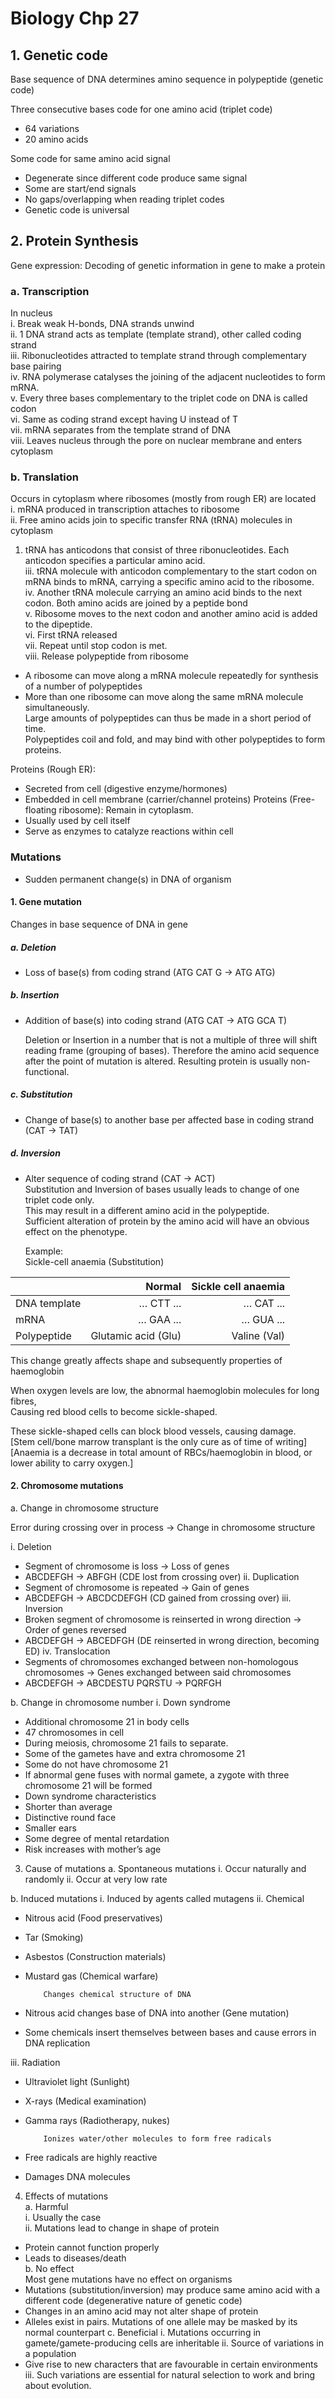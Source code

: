 # Biology Chp 27  
## 1. Genetic code

Base sequence of DNA determines amino sequence in polypeptide (genetic code)

Three consecutive bases code for one amino acid (triplet code)
-	64 variations
-	20 amino acids

Some code for same amino acid signal
-	Degenerate since different code produce same signal
-	Some are start/end signals
-	No gaps/overlapping when reading triplet codes
-	Genetic code is universal

## 2. Protein Synthesis
Gene expression: Decoding of genetic information in gene to make a protein 
### a.	Transcription  
In nucleus  
i.	Break weak H-bonds, DNA strands unwind  
ii.	1 DNA strand acts as template (template strand), other called coding strand  
iii.	Ribonucleotides attracted to template strand through complementary base pairing  
iv.	RNA polymerase catalyses the joining of the adjacent nucleotides to form mRNA.  
v.	Every three bases complementary to the triplet code on DNA is called codon  
vi.	Same as coding strand except having U instead of T  
vii.	mRNA separates from the template strand of DNA  
viii.	Leaves nucleus through the pore on nuclear membrane and enters cytoplasm  
### b.	Translation  
Occurs in cytoplasm where ribosomes (mostly from rough ER) are located  
i.	mRNA produced in transcription attaches to ribosome  
ii.	Free amino acids join to specific transfer RNA (tRNA) molecules in cytoplasm  
1.	tRNA has anticodons that consist of three ribonucleotides. Each anticodon specifies a particular amino acid.  
iii.	tRNA molecule with anticodon complementary to the start codon on mRNA binds to mRNA, carrying a specific amino acid to the ribosome.  
iv.	Another tRNA molecule carrying an amino acid binds to the next codon. Both amino acids are joined by a peptide bond  
v.	Ribosome moves to the next codon and another amino acid is added to the dipeptide.  
vi.	First tRNA released  
vii.	Repeat until stop codon is met.  
viii.	Release polypeptide from ribosome  
	
-	A ribosome can move along a mRNA molecule repeatedly for synthesis of a number of
	polypeptides
-	More than one ribosome can move along the same mRNA molecule simultaneously.  
	Large amounts of polypeptides can thus be made in a short period of time.  
	Polypeptides coil and fold, and may bind with other polypeptides to form proteins.

Proteins (Rough ER):      
- 	 Secreted from cell (digestive enzyme/hormones)
-	 Embedded in cell membrane (carrier/channel proteins)
	Proteins (Free-floating ribosome): Remain in cytoplasm.
-	Usually used by cell itself
-	Serve as enzymes to catalyze reactions within cell 
### Mutations  
-	Sudden permanent change(s) in DNA of organism
#### 1.	Gene mutation
Changes in base sequence of DNA in gene  
##### a.	Deletion  
-	Loss of base(s) from coding strand (ATG CAT G → ATG ATG)  
##### b.	Insertion  
-	Addition of base(s) into coding strand (ATG CAT → ATG GCA T)  

	Deletion or Insertion in a number that is not a multiple of three will shift reading 
	frame (grouping of bases). Therefore the amino acid sequence after the point of
	mutation is altered. Resulting protein is usually non-functional.

##### c.	Substitution  
-	Change of base(s) to another base per affected base in coding strand (CAT → TAT)
##### d.	Inversion  
-	Alter sequence of coding strand (CAT → ACT)  
	Substitution and Inversion of bases usually leads to change of one triplet code only.  
	This may result in a different amino acid in the polypeptide.  
	Sufficient alteration of protein by the amino acid will have an obvious effect on the
	phenotype. 

	Example:  
	Sickle-cell anaemia (Substitution)  
	
	
||Normal	|Sickle cell anaemia|
|--------|------------:|--------------:|
|DNA template|	… CTT ...|	… CAT ...|
|mRNA|	… GAA ...|	… GUA ...|
|Polypeptide|	Glutamic acid (Glu)|	Valine (Val)|

This change greatly affects shape and subsequently properties of haemoglobin
	
When oxygen levels are low, the abnormal haemoglobin molecules for long fibres,  
Causing red blood cells to become sickle-shaped.
	
These sickle-shaped cells can block blood vessels, causing damage.  
[Stem cell/bone marrow transplant is the only cure as of time of writing]  
[Anaemia is a decrease in total amount of RBCs/haemoglobin in blood, or lower ability to carry oxygen.]  
	


#### 2.	Chromosome mutations
a.	Change in chromosome structure

Error during crossing over in process → Change in chromosome structure

i. Deletion
-	Segment of chromosome is loss → Loss of genes
-	ABCDEFGH → ABFGH (CDE lost from crossing over)
ii. Duplication
-	Segment of chromosome is repeated → Gain of genes
-	ABCDEFGH → ABCDCDEFGH (CD gained from crossing over)
iii. Inversion
-	Broken segment of chromosome is reinserted in wrong direction → Order of genes reversed
-	ABCDEFGH → ABCEDFGH (DE reinserted in wrong direction, becoming ED)
iv. Translocation
-	Segments of chromosomes exchanged between non-homologous chromosomes → Genes exchanged between said chromosomes
-	ABCDEFGH → ABCDESTU
PQRSTU → PQRFGH



b.	Change in chromosome number
i.	Down syndrome
-	Additional chromosome 21 in body cells
-	47 chromosomes in cell
-	During meiosis, chromosome 21 fails to separate.
-	Some of the gametes have and extra chromosome 21
-	Some do not have chromosome 21
-	If abnormal gene fuses with normal gamete, a zygote with three chromosome 21 will be formed
-	Down syndrome characteristics
-	Shorter than average
-	Distinctive round face
-	Smaller ears
-	Some degree of mental retardation
-	Risk increases with mother’s age


3.	Cause of mutations
a.	Spontaneous mutations
i.	Occur naturally and randomly
ii.	Occur at very low rate

b.	Induced mutations
i.	Induced by agents called mutagens
ii.	Chemical
-	Nitrous acid (Food preservatives)
-	Tar (Smoking)
-	Asbestos (Construction materials)
-	Mustard gas (Chemical warfare)

			Changes chemical structure of DNA
-	 Nitrous acid changes base of DNA into another (Gene mutation)
-	Some chemicals insert themselves between bases and cause errors in DNA replication

iii.	Radiation
-	Ultraviolet light (Sunlight)
-	X-rays (Medical examination)
-	Gamma rays (Radiotherapy, nukes)

			Ionizes water/other molecules to form free radicals
-	Free radicals are highly reactive
-	Damages DNA molecules
4.	Effects of mutations  
a.	Harmful  
i.	Usually the case  
ii.	Mutations lead to change in shape of protein  
-	Protein cannot function properly  
-	Leads to diseases/death  
b.	No effect  
Most gene mutations have no effect on organisms
-	Mutations (substitution/inversion) may produce same amino acid with a different code (degenerative nature of genetic code)
-	Changes in an amino acid may not alter shape of protein
-	Alleles exist in pairs. Mutations of one allele may be masked by its normal counterpart
c.	Beneficial
i.	Mutations occurring in gamete/gamete-producing cells are inheritable
ii.	Source of variations in a population
-	Give rise to new characters that are favourable in certain environments
iii.	Such variations are essential for natural selection to work and bring about evolution.
